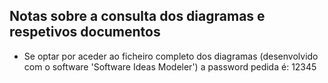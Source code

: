 ## Notas sobre a consulta dos diagramas e respetivos documentos

- Se optar por aceder ao ficheiro completo dos diagramas (desenvolvido com o software 'Software Ideas Modeler') a password pedida é:  12345
